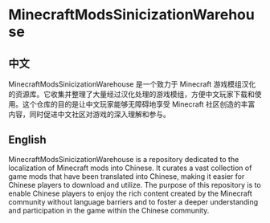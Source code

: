 # MinecraftModsSinicizationWarehouse

## 中文
MinecraftModsSinicizationWarehouse 是一个致力于 Minecraft 游戏模组汉化的资源库。它收集并整理了大量经过汉化处理的游戏模组，方便中文玩家下载和使用。这个仓库的目的是让中文玩家能够无障碍地享受 Minecraft 社区创造的丰富内容，同时促进中文社区对游戏的深入理解和参与。

## English
MinecraftModsSinicizationWarehouse is a repository dedicated to the localization of Minecraft mods into Chinese. It curates a vast collection of game mods that have been translated into Chinese, making it easier for Chinese players to download and utilize. The purpose of this repository is to enable Chinese players to enjoy the rich content created by the Minecraft community without language barriers and to foster a deeper understanding and participation in the game within the Chinese community.
